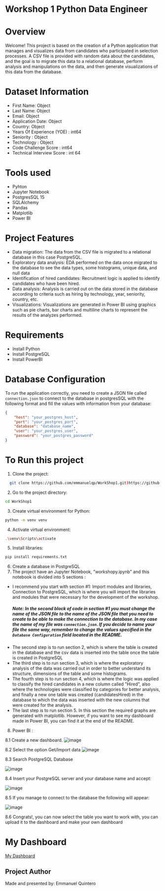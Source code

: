 # Workshop 1 Python Data Engineer

# Overview
Welcome!
This project is based on the creation of a Python application that manages and visualizes data from candidates who participated in selection processes. A CSV file is provided with random data about the candidates, and the goal is to migrate this data to a relational database, perform analysis and manipulations on the data, and then generate visualizations of this data from the database.

# Dataset Information
  - First Name: Object
  - Last Name: Object
  - Email: Object
  - Application Date: Object
  - Country: Object
  - Years Of Experience (YOE) : int64
  - Seniority : Object
  - Technology : Object
  - Code Challenge Score : int64
  - Technical Interview Score : int 64

# Tools used
  - Pyhton
  - Jupyter Notebook
  - PostgresSQL 15
  - SQLAlchemy
  - Pandas
  - Matplotlib
  - Power BI

# Project Features

- Data migration: The data from the CSV file is migrated to a relational database in this case PostgreSQL.
- Exploratory data analysis: EDA performed on the data once migrated to the database to see the data types, some histograms, unique data, and null data
- Identification of hired candidates: Recruitment logic is applied to identify candidates who have been hired.
- Data analysis: Analysis is carried out on the data stored in the database according to criteria such as hiring by technology, year, seniority, country, etc.
- Visualizations: Visualizations are generated in Power BI using graphics such as pie charts, bar charts and multiline charts to represent the results of the analyzes performed.

# Requirements

- Install Python
- Install PostgreSQL
- Install PowerBI

# Database Configuration
To run the application correctly, you need to create a JSON file called `connection.json` to connect to the database in postgresSQL with the following format and fill the values with information from your database:

```json
{
    "host": "your_postgres_host",
    "port": "your_postgres_port",
    "database": "database_name",
    "user": "your_postgres_user",
    "password": "your_postgres_password"
}
```

# To Run this project

1. Clone the project:
```bash
  git clone https://github.com/emmanuelqp/WorkShop1.git)https://github.com/emmanuelqp/WorkShop1.git
```
2. Go to the project directory:
```bash
cd WorkShop1
```
3. Create virtual environment for Python:
```bash
python -m venv venv
```
4. Activate virtual environment:
```bash
.\venv\Scripts\activate
```
5. Install libraries:
```bash
pip install requirements.txt
```
6. Create a database in PostgreSQL
7. The project have an Jupyter Notebook, "workshopy.ipynb" and this notebook is divided into 5 sections :
- I recommend you start with section #1: Import modules and libraries, Connection to PostgreSQL, which is where you will import the libraries and modules that were necessary for the development of the  workshop.
    ##### Note: In the second block of code in section #1 you must change the name of the JSON file to the name of the JSON file that you need to create to be able to make the connection to the database. In my case the name of my file was `connection.json`. If you decide to name your file the same way, remember to change the values specified in the `Database Configuration` field located in the README.
- The second step is to run section 2, which is where the table is created in the database and the csv data is inserted into the table once the table is created in PostgreSQL
- The third step is to run section 3, which is where the exploratory analysis of the data was carried out in order to better understand its structure, dimensions of the table and some histograms.
- The fourth step is to run section 4, which is where the logic was applied to classify the hired candidates in a new column called "Hired", also where the technologies were classified by categories for better analysis, and finally a new one table was created (candidatesHired) in the database to which the data was inserted with the new columns that were created for the analysis.
- The last step is to run section 5. In this section the required graphs are generated with matplotlib. However, if you want to see my dashboard made in Power BI, you can find it at the end of the README.
8. Power BI :

  
8.1 Create a new dashboard.
![image](https://github.com/emmanuelqp/WorkShop1/assets/111546312/5c08f327-7312-4e49-8fb6-fe5982eea0e0)

8.2 Select the option Get/Import data
![image](https://github.com/emmanuelqp/WorkShop1/assets/111546312/ad564305-0ed1-4a68-9aec-d5778baede27)

8.3 Search PostgreSQL Database


![image](https://github.com/emmanuelqp/WorkShop1/assets/111546312/2c0e0800-713c-4773-a9c7-e51d390cddf9)

8.4 Insert your PostgreSQL server and your database name and accept:


![image](https://github.com/emmanuelqp/WorkShop1/assets/111546312/84572a44-9e86-4ef1-b9b8-6336ecacd1c4)

8.5 If you manage to connect to the database the following will appear:


![image](https://github.com/emmanuelqp/WorkShop1/assets/111546312/e6797b4a-a58a-4631-998b-aa6d50e48086)

8.6 Congrats!, you can now select the table you want to work with, you can upload it to the dashboard and make your own dashboard

# My Dashboard
[My Dashboard](https://app.powerbi.com/view?r=eyJrIjoiYTdjYmRjY2UtODQ2OS00M2FkLThiYmQtNGMzNDAzNGUyMDFlIiwidCI6IjY5M2NiZWEwLTRlZjktNDI1NC04OTc3LTc2ZTA1Y2I1ZjU1NiIsImMiOjR9)

## Project Author
Made and presented by: Emmanuel Quintero

